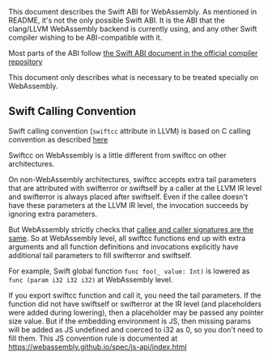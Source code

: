 This document describes the Swift ABI for WebAssembly. As mentioned in README, it's not the only possible Swift ABI. It is the ABI that the clang/LLVM WebAssembly backend is currently using, and any other Swift compiler wishing to be ABI-compatible with it.

Most parts of the ABI follow [the Swift ABI document in the official compiler repository](https://github.com/apple/swift/tree/master/docs/ABI)

This document only describes what is necessary to be treated specially on WebAssembly.

## Swift Calling Convention

Swift calling convention (`swiftcc` attribute in LLVM) is based on C calling convention as described [here](https://github.com/apple/swift/blob/master/docs/ABI/CallingConvention.rst)

Swiftcc on WebAssembly is a little different from swiftcc on other architectures.

On non-WebAssembly architectures, swiftcc accepts extra tail parameters that are attributed with swifterror or swiftself by a caller at the LLVM IR level and swifterror is always placed after swiftself. Even if the callee doesn't have these parameters at the LLVM IR level, the invocation succeeds by ignoring extra parameters.

But WebAssembly strictly checks that [callee and caller signatures are the same](https://github.com/WebAssembly/design/blob/master/Semantics.md#calls).
So at WebAssembly level, all swiftcc functions end up with extra arguments and all function definitions and invocations explicitly have additional tail parameters to fill swifterror and swiftself.

For example, Swift global function `func foo(_ value: Int)` is lowered as `func (param i32 i32 i32)` at WebAssembly level.

If you export swiftcc function and call it, you need the tail parameters. If the function did not have swiftself or swifterror at the IR level (and placeholders were added during lowering), then a placeholder may be passed any pointer size value. But if the embedding environment is JS, then missing params will be added as JS undefined and coerced to i32 as 0, so you don't need to fill them. This JS convention rule is documented at https://webassembly.github.io/spec/js-api/index.html
